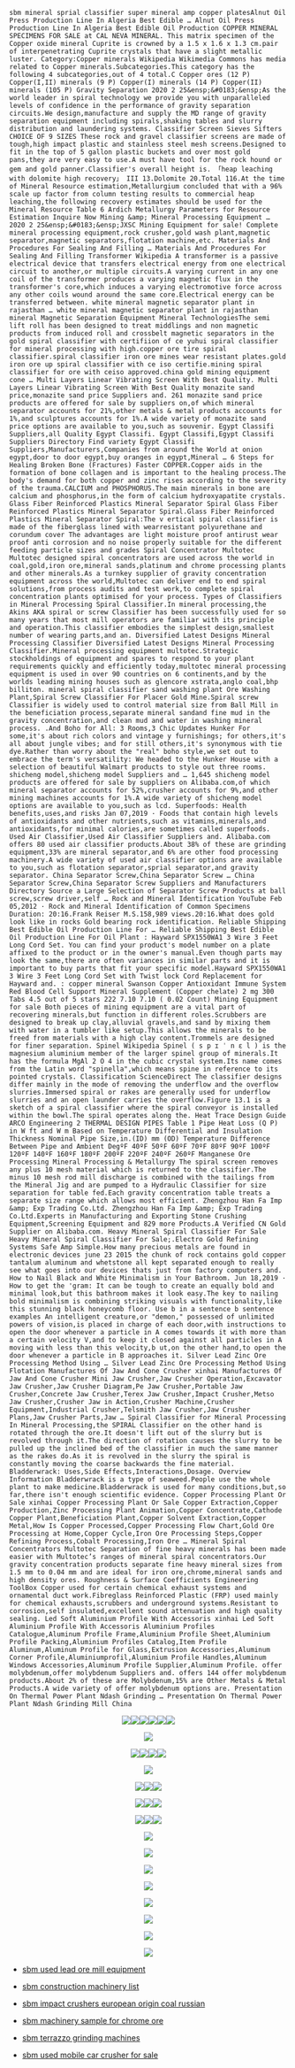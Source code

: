 ```
sbm mineral sprial classifier super mineral amp copper platesAlnut Oil Press Production Line In Algeria Best Edible … Alnut Oil Press Production Line In Algeria Best Edible Oil Production COPPER MINERAL SPECIMENS FOR SALE at CAL NEVA MINERAL. This matrix specimen of the Copper oxide mineral Cuprite is crowned by a 1.5 x 1.6 x 1.3 cm.pair of interpenetrating Cuprite crystals that have a slight metallic luster. Category:Copper minerals Wikipedia Wikimedia Commons has media related to Copper minerals.Subcategories.This category has the following 4 subcategories,out of 4 total.C Copper ores‎ (12 P) Copper(I,II) minerals‎ (9 P) Copper(I) minerals‎ (14 P) Copper(II) minerals‎ (105 P) Gravity Separation 2020 2 25&ensp;&#0183;&ensp;As the world leader in spiral technology we provide you with unparalleled levels of confidence in the performance of gravity separation circuits.We design,manufacture and supply the MD range of gravity separation equipment including spirals,shaking tables and slurry distribution and laundering systems. Classifier Screen Sieves Sifters CHOICE OF 9 SIZES These rock and gravel classifier screens are made of tough,high impact plastic and stainless steel mesh screens.Designed to fit in the top of 5 gallon plastic buckets and over most gold pans,they are very easy to use.A must have tool for the rock hound or gem and gold panner.Classifier's overall height is. 「heap leaching with dolomite high recovery」 III 13.Dolomite 20.Total 116.At the time of Mineral Resource estimation,Metallurgium concluded that with a 96% scale up factor from column testing results to commercial heap leaching,the following recovery estimates should be used for the Mineral Resource Table 6 Ardich Metallurgy Parameters for Resource Estimation Inquire Now Mining &amp; Mineral Processing Equipment … 2020 2 25&ensp;&#0183;&ensp;JXSC Mining Equipment for sale! Complete mineral processing equipment,rock crusher,gold wash plant,magnetic separator,magnetic separators,flotation machine,etc. Materials And Procedures For Sealing And Filling … Materials And Procedures For Sealing And Filling Transformer Wikipedia A transformer is a passive electrical device that transfers electrical energy from one electrical circuit to another,or multiple circuits.A varying current in any one coil of the transformer produces a varying magnetic flux in the transformer's core,which induces a varying electromotive force across any other coils wound around the same core.Electrical energy can be transferred between. white mineral magnetic separator plant in rajasthan … white mineral magnetic separator plant in rajasthan mineral Magnetic Separation Equipment Mineral TechnologiesThe semi lift roll has been designed to treat middlings and non magnetic products from induced roll and crossbelt magnetic separators in the gold spiral classifier with certifiion of ce yuhui spiral classifier for mineral processing with high.copper ore tire spiral classifier.spiral classifier iron ore mines wear resistant plates.gold iron ore up spiral classifier with ce iso certifie.mining spiral classifier for ore with ceiso approved.china gold mining equipment cone … Multi Layers Linear Vibrating Screen With Best Quality. Multi Layers Linear Vibrating Screen With Best Quality monazite sand price,monazite sand price Suppliers and. 261 monazite sand price products are offered for sale by suppliers on,of which mineral separator accounts for 21%,other metals & metal products accounts for 1%,and sculptures accounts for 1%.A wide variety of monazite sand price options are available to you,such as souvenir. Egypt Classifi Suppliers,all Quality Egypt Classifi. Egypt Classifi,Egypt Classifi Suppliers Directory Find variety Egypt Classifi Suppliers,Manufacturers,Companies from around the World at onion egypt,door to door egypt,buy oranges in egypt,Mineral … 6 Steps for Healing Broken Bone (Fractures) Faster COPPER.Copper aids in the formation of bone collagen and is important to the healing process.The body's demand for both copper and zinc rises according to the severity of the trauma.CALCIUM and PHOSPHORUS.The main minerals in bone are calcium and phosphorus,in the form of calcium hydroxyapatite crystals. Glass Fiber Reinforced Plastics Mineral Separator Spiral Glass Fiber Reinforced Plastics Mineral Separator Spiral.Glass Fiber Reinforced Plastics Mineral Separator Spiral:The v ertical spiral classifier is made of the fiberglass lined with wearresistant polyurethane and corundum cover The advantages are light moisture proof antirust wear proof anti corrosion and no noise properly suitable for the different feeding particle sizes and grades Spiral Concentrator Multotec Multotec designed spiral concentrators are used across the world in coal,gold,iron ore,mineral sands,platinum and chrome processing plants and other minerals.As a turnkey supplier of gravity concentration equipment across the world,Multotec can deliver end to end spiral solutions,from process audits and test work,to complete spiral concentration plants optimised for your process. Types of Classifiers in Mineral Processing Spiral Classifier.In mineral processing,the Akins AKA spiral or screw Classifier has been successfully used for so many years that most mill operators are familiar with its principle and operation.This classifier embodies the simplest design,smallest number of wearing parts,and an. Diversified Latest Designs Mineral Processing Classifier Diversified Latest Designs Mineral Processing Classifier.Mineral processing equipment multotec.Strategic stockholdings of equipment and spares to respond to your plant requirements quickly and efficiently today,multotec mineral processing equipment is used in over 90 countries on 6 continents,and by the worlds leading mining houses such as glencore xstrata,anglo coal,bhp billiton. mineral spiral classifier sand washing plant Ore Washing Plant,Spiral Screw Classifier For Placer Gold Mine.Spiral screw Classifier is widely used to control material size from Ball Mill in the beneficiation process,separate mineral sandand fine mud in the gravity concentration,and clean mud and water in washing mineral process. .And Boho for All: 3 Rooms,3 Chic Updates Hunker For some,it's about rich colors and vintage y furnishings; for others,it's all about jungle vibes; and for still others,it's synonymous with tie dye.Rather than worry about the "real" boho style,we set out to embrace the term's versatility: We headed to the Hunker House with a selection of beautiful Walmart products to style out three rooms. shicheng model,shicheng model Suppliers and … 1,645 shicheng model products are offered for sale by suppliers on Alibaba.com,of which mineral separator accounts for 52%,crusher accounts for 9%,and other mining machines accounts for 1%.A wide variety of shicheng model options are available to you,such as lcd. Superfoods: Health benefits,uses,and risks Jan 07,2019 · Foods that contain high levels of antioxidants and other nutrients,such as vitamins,minerals,and antioxidants,for minimal calories,are sometimes called superfoods. Used Air Classifier,Used Air Classifier Suppliers and. Alibaba.com offers 80 used air classifier products.About 38% of these are grinding equipment,33% are mineral separator,and 6% are other food processing machinery.A wide variety of used air classifier options are available to you,such as flotation separator,sprial separator,and gravity separator. China Separator Screw,China Separator Screw … China Separator Screw,China Separator Screw Suppliers and Manufacturers Directory Source a Large Selection of Separator Screw Products at ball screw,screw driver,self … Rock and Mineral Identification YouTube Feb 05,2012 · Rock and Mineral Identification of Common Specimens Duration: 20:16.Frank Reiser M.S.158,989 views.20:16.What does gold look like in rocks Gold bearing rock identification. Reliable Shipping Best Edible Oil Production Line For … Reliable Shipping Best Edible Oil Production Line For Oil Plant : Hayward SPX1550WA1 3 Wire 3 Feet Long Cord Set. You can find your product's model number on a plate affixed to the product or in the owner's manual.Even though parts may look the same,there are often variances in similar parts and it is important to buy parts that fit your specific model.Hayward SPX1550WA1 3 Wire 3 Feet Long Cord Set with Twist lock Cord Replacement for Hayward and. : copper mineral Swanson Copper Antioxidant Immune System Red Blood Cell Support Mineral Supplement (Copper chelate) 2 mg 300 Tabs 4.5 out of 5 stars 222 7.10 7.10 ( 0.02 Count) Mining Equipment for sale Both pieces of mining equipment are a vital part of recovering minerals,but function in different roles.Scrubbers are designed to break up clay,alluvial gravels,and sand by mixing them with water in a tumbler like setup.This allows the minerals to be freed from materials with a high clay content.Trommels are designed for finer separation. Spinel Wikipedia Spinel ( s p ɪ ˈ n ɛ l ) is the magnesium aluminium member of the larger spinel group of minerals.It has the formula MgAl 2 O 4 in the cubic crystal system.Its name comes from the Latin word "spinella",which means spine in reference to its pointed crystals. Classification ScienceDirect The classifier designs differ mainly in the mode of removing the underflow and the overflow slurries.Immersed spiral or rakes are generally used for underflow slurries and an open launder carries the overflow.Figure 13.1 is a sketch of a spiral classifier where the spiral conveyor is installed within the bowl.The spiral operates along the. Heat Trace Design Guide ARCO Engineering 2 THERMAL DESIGN PIPES Table 1 Pipe Heat Loss (Q P) in W ft and W m Based on Temperature Differential and Insulation Thickness Nominal Pipe Size,in.(ID) mm (OD) Temperature Difference Between Pipe and Ambient DegºF 40ºF 50ºF 60ºF 70ºF 80ºF 90ºF 100ºF 120ºF 140ºF 160ºF 180ºF 200ºF 220ºF 240ºF 260ºF Manganese Ore Processing Mineral Processing & Metallurgy The spiral screen removes any plus 10 mesh material which is returned to the classifier.The minus 10 mesh rod mill discharge is combined with the tailings from the Mineral Jig and are pumped to a Hydraulic Classifier for size separation for table fed.Each gravity concentration table treats a separate size range which allows most efficient. Zhengzhou Han Fa Imp &amp; Exp Trading Co.Ltd. Zhengzhou Han Fa Imp &amp; Exp Trading Co.Ltd.Experts in Manufacturing and Exporting Stone Crushing Equipment,Screening Equipment and 829 more Products.A Verified CN Gold Supplier on Alibaba.com. Heavy Mineral Spiral Classifier For Sale Heavy Mineral Spiral Classifier For Sale;.Electro Gold Refining Systems Safe Amp Simple.How many precious metals are found in electronic devices june 23 2015 the chunk of rock contains gold copper tantalum aluminum and whetstone all kept separated enough to really see what goes into our devices thats just from factory computers and. How to Nail Black and White Minimalism in Your Bathroom. Jun 18,2019 · How to get the 'gram: It can be tough to create an equally bold and minimal look,but this bathroom makes it look easy.The key to nailing bold minimalism is combining striking visuals with functionality,like this stunning black honeycomb floor. Use b in a sentence b sentence examples An intelligent creature,or "demon," possessed of unlimited powers of vision,is placed in charge of each door,with instructions to open the door whenever a particle in A comes towards it with more than a certain velocity V,and to keep it closed against all particles in A moving with less than this velocity,b ut,on the other hand,to open the door whenever a particle in B approaches it. Silver Lead Zinc Ore Processing Method Using … Silver Lead Zinc Ore Processing Method Using Flotation Manufactures Of Jaw And Cone Crusher xinhai Manufactures Of Jaw And Cone Crusher Mini Jaw Crusher,Jaw Crusher Operation,Excavator Jaw Crusher,Jaw Crusher Diagram,Pe Jaw Crusher,Portable Jaw Crusher,Concrete Jaw Crusher,Terex Jaw Crusher,Impact Crusher,Metso Jaw Crusher,Crusher Jaw in Action,Crusher Machine,Crusher Equipment,Industrial Crusher,Telsmith Jaw Crusher,Jaw Crusher Plans,Jaw Crusher Parts,Jaw … Spiral Classifier for Mineral Processing In Mineral Processing,the SPIRAL Classifier on the other hand is rotated through the ore.It doesn't lift out of the slurry but is revolved through it.The direction of rotation causes the slurry to be pulled up the inclined bed of the classifier in much the same manner as the rakes do.As it is revolved in the slurry the spiral is constantly moving the coarse backwards the fine material. Bladderwrack: Uses,Side Effects,Interactions,Dosage. Overview Information Bladderwrack is a type of seaweed.People use the whole plant to make medicine.Bladderwrack is used for many conditions,but,so far,there isn't enough scientific evidence. Copper Processing Plant Or Sale xinhai Copper Processing Plant Or Sale Copper Extraction,Copper Production,Zinc Processing Plant Animation,Copper Concentrate,Cathode Copper Plant,Beneficiation Plant,Copper Solvent Extraction,Copper Metal,How Is Copper Processed,Copper Processing Flow Chart,Gold Ore Processing at Home,Copper Cycle,Iron Ore Processing Steps,Copper Refining Process,Cobalt Processing,Iron Ore … Mineral Spiral Concentrators Multotec Separation of fine heavy minerals has been made easier with Multotec’s ranges of mineral spiral concentrators.Our gravity concentration products separate fine heavy mineral sizes from 1.5 mm to 0.04 mm and are ideal for iron ore,chrome,mineral sands and high density ores. Roughness & Surface Coefficients Engineering ToolBox Copper used for certain chemical exhaust systems and ornamental duct work.Fibreglass Reinforced Plastic (FRP) used mainly for chemical exhausts,scrubbers and underground systems.Resistant to corrosion,self insulated,excellent sound attenuation and high quality sealing. Led Soft Aluminium Profile With Accessoris xinhai Led Soft Aluminium Profile With Accessoris Aluminium Profiles Catalogue,Aluminum Profile Frame,Aluminium Profile Sheet,Aluminium Profile Packing,Aluminium Profiles Catalog,Item Profile Aluminum,Aluminum Profile for Glass,Extrusion Accessories,Aluminum Corner Profile,Aluminiumprofil,Aluminium Profile Handles,Aluminum Windows Accessories,Aluminum Profile Supplier,Aluminum Profile. offer molybdenum,offer molybdenum Suppliers and. offers 144 offer molybdenum products.About 2% of these are Molybdenum,15% are Other Metals & Metal Products.A wide variety of offer molybdenum options are. Presentation On Thermal Power Plant Ndash Grinding … Presentation On Thermal Power Plant Ndash Grinding Mill China 
```

<div align="center">
  
<a rel="nofollow" href="https://m.shibang-china.com?f=github&k=sbm+mineral+sprial+classifier+super+mineral+amp+copper+plates"><img src="https://static.shibang-china.com/en/l.png"></a><img src="https://static.shibang-china.com/en/hw.png"><a rel="nofollow" href="https://m.shibang-china.com/product/?f=github&k=sbm+mineral+sprial+classifier+super+mineral+amp+copper+plates"><img src="https://static.shibang-china.com/en/p.png"></a><a rel="nofollow" href="https://m.shibang-china.com/cases/?f=github&k=sbm+mineral+sprial+classifier+super+mineral+amp+copper+plates"><img src="https://static.shibang-china.com/en/c.png"></a><a rel="nofollow" href="https://m.shibang-china.com/news/?f=github&k=sbm+mineral+sprial+classifier+super+mineral+amp+copper+plates"><img src="https://static.shibang-china.com/en/n.png"></a><a rel="nofollow" href="https://m.shibang-china.com?f=github&k=sbm+mineral+sprial+classifier+super+mineral+amp+copper+plates"><img src="https://static.shibang-china.com/en/m.png"></a>

<a rel="nofollow" href="https://m.shibang-china.com/product/?f=github&k=sbm+mineral+sprial+classifier+super+mineral+amp+copper+plates"><img src="https://static.shibang-china.com/en/b.jpg"></a>
  
<a rel="nofollow" href="https://m.shibang-china.com/solution-aggregate.html?f=github&k=sbm+mineral+sprial+classifier+super+mineral+amp+copper+plates"><img src="https://static.shibang-china.com/en/a.jpg"></a><a rel="nofollow" href="https://m.shibang-china.com/solution-mine.html?f=github&k=sbm+mineral+sprial+classifier+super+mineral+amp+copper+plates"><img src="https://static.shibang-china.com/en/m.jpg"></a><a rel="nofollow" href="https://m.shibang-china.com/solution-mill.html?f=github&k=sbm+mineral+sprial+classifier+super+mineral+amp+copper+plates"><img src="https://static.shibang-china.com/en/g.jpg"></a><a rel="nofollow" href="https://m.shibang-china.com/solution-epc.html?f=github&k=sbm+mineral+sprial+classifier+super+mineral+amp+copper+plates"><img src="https://static.shibang-china.com/en/e.jpg"></a>

<a rel="nofollow" href="https://m.shibang-china.com/product/?f=github&k=sbm+mineral+sprial+classifier+super+mineral+amp+copper+plates"><img src="https://static.shibang-china.com/en/a-p.png"></a>

<a rel="nofollow" href="https://m.shibang-china.com/product/crusher/c6x.html?f=github&k=sbm+mineral+sprial+classifier+super+mineral+amp+copper+plates"><img src="https://static.shibang-china.com/en/j.jpg"></a><a rel="nofollow" href="https://m.shibang-china.com/product/crusher/ci5x.html?f=github&k=sbm+mineral+sprial+classifier+super+mineral+amp+copper+plates"><img src="https://static.shibang-china.com/en/i.jpg"></a><a rel="nofollow" href="https://m.shibang-china.com/product/crusher/hst.html?f=github&k=sbm+mineral+sprial+classifier+super+mineral+amp+copper+plates"><img src="https://static.shibang-china.com/en/c.jpg"></a>

<a rel="nofollow" href="https://m.shibang-china.com/product/mill/mtw.html?f=github&k=sbm+mineral+sprial+classifier+super+mineral+amp+copper+plates"><img src="https://static.shibang-china.com/en/mtw.jpg"></a><a rel="nofollow" href="https://m.shibang-china.com/product/mill/scm.html?f=github&k=sbm+mineral+sprial+classifier+super+mineral+amp+copper+plates"><img src="https://static.shibang-china.com/en/scm.jpg"></a><a rel="nofollow" href="https://m.shibang-china.com/product/mill/lm.html?f=github&k=sbm+mineral+sprial+classifier+super+mineral+amp+copper+plates"><img src="https://static.shibang-china.com/en/lm.jpg"></a>

<a rel="nofollow" href="https://m.shibang-china.com/product/sand/vsi6x.html?f=github&k=sbm+mineral+sprial+classifier+super+mineral+amp+copper+plates"><img src="https://static.shibang-china.com/en/6x.jpg"></a><a rel="nofollow" href="https://m.shibang-china.com/product/sand/vu.html?f=github&k=sbm+mineral+sprial+classifier+super+mineral+amp+copper+plates"><img src="https://static.shibang-china.com/en/vu.jpg"></a><a rel="nofollow" href="https://m.shibang-china.com/product/mobile/klun.html?f=github&k=sbm+mineral+sprial+classifier+super+mineral+amp+copper+plates"><img src="https://static.shibang-china.com/en/k.jpg"></a>

<a rel="nofollow" href="https://m.shibang-china.com/cases/?f=github&k=sbm+mineral+sprial+classifier+super+mineral+amp+copper+plates"><img src="https://static.shibang-china.com/en/case.png"></a>

<a rel="nofollow" href="https://m.shibang-china.com/cases/aggregate/202.html?f=github&k=sbm+mineral+sprial+classifier+super+mineral+amp+copper+plates"><img src="https://static.shibang-china.com/en/c-1.jpg"></a>

<a rel="nofollow" href="https://m.shibang-china.com/cases/aggregate/203.html?f=github&k=sbm+mineral+sprial+classifier+super+mineral+amp+copper+plates"><img src="https://static.shibang-china.com/en/c-2.jpg"></a>

<a rel="nofollow" href="https://m.shibang-china.com/cases/mill/123.html?f=github&k=sbm+mineral+sprial+classifier+super+mineral+amp+copper+plates"><img src="https://static.shibang-china.com/en/c-3.jpg"></a>

<a rel="nofollow" href="https://m.shibang-china.com/contact_us.html?f=github&k=sbm+mineral+sprial+classifier+super+mineral+amp+copper+plates"><img src="https://static.shibang-china.com/en/contact.png"></a>

<a rel="nofollow" href="https://swt.shibang-china.com/?f=github&k=sbm+mineral+sprial+classifier+super+mineral+amp+copper+plates"><img src="https://static.shibang-china.com/en/chat.png"></a>

<a rel="nofollow" href="https://whatsapp.shibangsoft.com/WhatsApp.php?f=github&k=sbm+mineral+sprial+classifier+super+mineral+amp+copper+plates"><img src="https://static.shibang-china.com/en/whatsapp.png"></a>

<a rel="nofollow" href="https://m.shibang-china.com/?f=github&k=sbm+mineral+sprial+classifier+super+mineral+amp+copper+plates"><img src="https://static.shibang-china.com/en/website.png"></a>

</div>


* [sbm used lead ore mill equipment](sbm%20used%20lead%20ore%20mill%20equipment.md)

* [sbm construction machinery list](sbm%20construction%20machinery%20list.md)

* [sbm impact crushers european origin coal russian](sbm%20impact%20crushers%20european%20origin%20coal%20russian.md)

* [sbm machinery sample for chrome ore](sbm%20machinery%20sample%20for%20chrome%20ore.md)

* [sbm terrazzo grinding machines](sbm%20terrazzo%20grinding%20machines.md)

* [sbm used mobile car crusher for sale](sbm%20used%20mobile%20car%20crusher%20for%20sale.md)